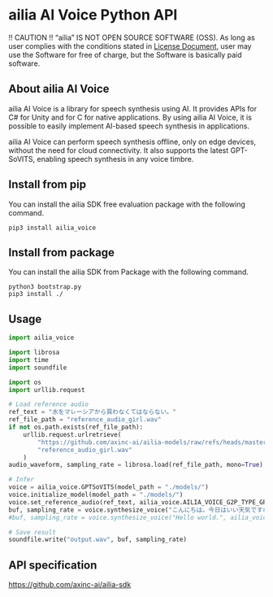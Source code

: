 # ailia AI Voice Python API

!! CAUTION !!
“ailia” IS NOT OPEN SOURCE SOFTWARE (OSS).
As long as user complies with the conditions stated in [License Document](https://ailia.ai/license/), user may use the Software for free of charge, but the Software is basically paid software.

## About ailia AI Voice

ailia AI Voice is a library for speech synthesis using AI. It provides APIs for C# for Unity and for C for native applications. By using ailia AI Voice, it is possible to easily implement AI-based speech synthesis in applications.

ailia AI Voice can perform speech synthesis offline, only on edge devices, without the need for cloud connectivity. It also supports the latest GPT-SoVITS, enabling speech synthesis in any voice timbre.

## Install from pip

You can install the ailia SDK free evaluation package with the following command.

```
pip3 install ailia_voice
```

## Install from package

You can install the ailia SDK from Package with the following command.

```
python3 bootstrap.py
pip3 install ./
```

## Usage

```python
import ailia_voice

import librosa
import time
import soundfile

import os
import urllib.request

# Load reference audio
ref_text = "水をマレーシアから買わなくてはならない。"
ref_file_path = "reference_audio_girl.wav"
if not os.path.exists(ref_file_path):
	urllib.request.urlretrieve(
		"https://github.com/axinc-ai/ailia-models/raw/refs/heads/master/audio_processing/gpt-sovits/reference_audio_captured_by_ax.wav",
		"reference_audio_girl.wav"
	)
audio_waveform, sampling_rate = librosa.load(ref_file_path, mono=True)

# Infer
voice = ailia_voice.GPTSoVITS(model_path = "./models/")
voice.initialize_model(model_path = "./models/")
voice.set_reference_audio(ref_text, ailia_voice.AILIA_VOICE_G2P_TYPE_GPT_SOVITS_JA, audio_waveform, sampling_rate)
buf, sampling_rate = voice.synthesize_voice("こんにちは。今日はいい天気ですね。", ailia_voice.AILIA_VOICE_G2P_TYPE_GPT_SOVITS_JA)
#buf, sampling_rate = voice.synthesize_voice("Hello world.", ailia_voice.AILIA_VOICE_G2P_TYPE_GPT_SOVITS_EN)

# Save result
soundfile.write("output.wav", buf, sampling_rate)
```

## API specification

https://github.com/axinc-ai/ailia-sdk

